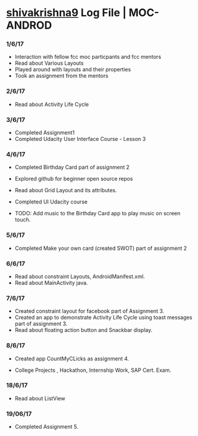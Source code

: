 
# [shivakrishna9](http://github.com/shivakrishna9) Log File | MOC-ANDROD

### 1/6/17

* Interaction with fellow fcc moc particpants and fcc mentors
* Read about Various Layouts
* Played around with layouts and their properties
* Took an assignment from the mentors


### 2/6/17

* Read about Activity Life Cycle


### 3/6/17

* Completed Assignment1
* Completed Udacity User Interface Course - Lesson 3

### 4/6/17

* Completed Birthday Card part of assignment 2
* Explored github for beginner open source repos
* Read about Grid Layout and its attributes.
* Completed UI Udacity course 

* TODO: Add music to the Birthday Card app to play music on screen touch.

### 5/6/17

* Completed Make your own card (created SWOT) part of assignment 2

### 6/6/17

* Read about constraint Layouts, AndroidManifest.xml.
* Read about MainActivity java.


### 7/6/17

* Created constraint layout for facebook part of Assignment 3.
* Created an app to demonstrate Activity Life Cycle using toast messages part of assignment 3.
* Read about floating action button and Snackbar display.


### 8/6/17

* Created app CountMyCLicks as assignment 4.

* College Projects , Hackathon, Internship Work, SAP Cert. Exam.

### 18/6/17

* Read about ListView

### 19/06/17

* Completed Assignment 5.
